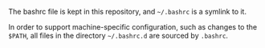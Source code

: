 The bashrc file is kept in this repository, and `~/.bashrc` is a symlink to it.

In order to support machine-specific configuration, such as changes to the `$PATH`, all files in the directory `~/.bashrc.d` are sourced by `.bashrc`.
